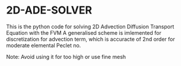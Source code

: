 # 2D-ADE-SOLVER
This is the python code for solving 2D Advection Diffusion Transport Equation with the FVM 
A generalised scheme is imlemented for discretization for advection term, which is accuracte of 2nd order for moderate elemental Peclet no.

Note: Avoid using it for too high or use fine mesh 
